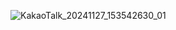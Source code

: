 ![KakaoTalk_20241127_153542630_01](https://github.com/user-attachments/assets/199e0daa-262d-4708-b617-f5e31539f8cc)
